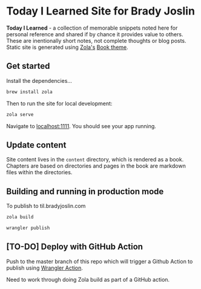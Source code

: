 # Today I Learned Site for Brady Joslin

**Today I Learned** - a collection of memorable snippets noted here for personal reference and shared if by chance it provides value to others. These are inentionally short notes, not complete thoughts or blog posts. Static site is generated using [Zola's](https://getzola.org) [Book theme](https://github.com/getzola/book).

## Get started

Install the dependencies...

```bash
brew install zola
```

Then to run the site for local development:

```bash
zola serve
```

Navigate to [localhost:1111](http://localhost:1111). You should see your app running.

## Update content

Site content lives in the `content` directory, which is rendered as a book. Chapters are based on directories and pages in the book are markdown files within the directories.

## Building and running in production mode

To publish to til.bradyjoslin.com

```bash
zola build
```

```bash
wrangler publish
```

## [TO-DO] Deploy with GitHub Action

Push to the master branch of this repo which will trigger a Github Action to publish using [Wrangler Action](https://github.com/cloudflare/wrangler-action).

Need to work through doing Zola build as part of a GitHub action.
